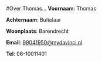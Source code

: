 #Over Thomas...
**Voornaam**: Thomas

**Achternaam**: Buitelaar

**Woonplaats**: Barendrecht

**Email**: [99041950@mydavinci.nl](99041950@mydavinci.nl)

**Tel**: 06-10011401